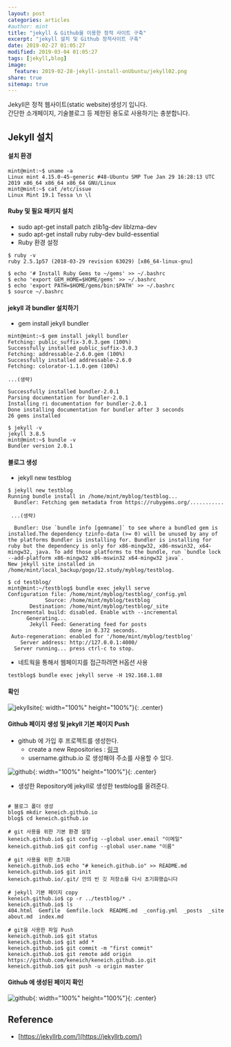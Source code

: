 ```yaml
---
layout: post
categories: articles
#author: mint
title: "jekyll & Github을 이용한 정적 사이트 구축"
excerpt: "jekyll 설치 및 Github 정적사이트 구축"
date: 2019-02-27 01:05:27
modified: 2019-03-04 01:05:27
tags: [jekyll,blog]
image:
  feature: 2019-02-28-jekyll-install-onUbuntu/jekyll02.png
share: true
sitemap: true
---
```

Jekyll은 정적 웹사이트(static website)생성기 입니다.  
간단한 소개페이지, 기술블로그 등 제한된 용도로 사용하기는 충분합니다.

## Jekyll 설치
#### 설치 환경

```console
mint@mint:~$ uname -a
Linux mint 4.15.0-45-generic #48-Ubuntu SMP Tue Jan 29 16:28:13 UTC 2019 x86_64 x86_64 x86_64 GNU/Linux
mint@mint:~$ cat /etc/issue
Linux Mint 19.1 Tessa \n \l
```

#### Ruby 및 필요 패키지 설치
 - sudo apt-get install patch zlib1g-dev liblzma-dev
 - sudo apt-get install ruby ruby-dev build-essential
 - Ruby 환경 설정

```console
$ ruby -v
ruby 2.5.1p57 (2018-03-29 revision 63029) [x86_64-linux-gnu]

$ echo '# Install Ruby Gems to ~/gems' >> ~/.bashrc
$ echo 'export GEM_HOME=$HOME/gems' >> ~/.bashrc
$ echo 'export PATH=$HOME/gems/bin:$PATH' >> ~/.bashrc
$ source ~/.bashrc
```

#### jekyll 과 bundler 설치하기
- gem install jekyll bundler

```console
mint@mint:~$ gem install jekyll bundler
Fetching: public_suffix-3.0.3.gem (100%)
Successfully installed public_suffix-3.0.3
Fetching: addressable-2.6.0.gem (100%)
Successfully installed addressable-2.6.0
Fetching: colorator-1.1.0.gem (100%)

...(생략)

Successfully installed bundler-2.0.1
Parsing documentation for bundler-2.0.1
Installing ri documentation for bundler-2.0.1
Done installing documentation for bundler after 3 seconds
26 gems installed

$ jekyll -v
jekyll 3.8.5
mint@mint:~$ bundle -v
Bundler version 2.0.1

```

#### 블로그 생성
- jekyll new testblog

```console
$ jekyll new testblog
Running bundle install in /home/mint/myblog/testblog...
  Bundler: Fetching gem metadata from https://rubygems.org/...........

 ...(생략)

  Bundler: Use `bundle info [gemname]` to see where a bundled gem is installed.The dependency tzinfo-data (>= 0) will be unused by any of the platforms Bundler is installing for. Bundler is installing for ruby but the dependency is only for x86-mingw32, x86-mswin32, x64-mingw32, java. To add those platforms to the bundle, run `bundle lock --add-platform x86-mingw32 x86-mswin32 x64-mingw32 java`.
New jekyll site installed in /home/mint/local_backup/gogo/12.study/myblog/testblog.

$ cd testblog/
mint@mint:~/testblog$ bundle exec jekyll serve
Configuration file: /home/mint/myblog/testblog/_config.yml
            Source: /home/mint/myblog/testblog
       Destination: /home/mint/myblog/testblog/_site
 Incremental build: disabled. Enable with --incremental
      Generating...
       Jekyll Feed: Generating feed for posts
                    done in 0.372 seconds.
 Auto-regeneration: enabled for '/home/mint/myblog/testblog'
    Server address: http://127.0.0.1:4000/
  Server running... press ctrl-c to stop.
  ```
- 네트웍을 통해서 웹페이지를 접근하려면 H옵션 사용

```console
testblog$ bundle exec jekyll serve -H 192.168.1.88
```
#### 확인
![jekyllsite](/images/2019-02-28-jekyll-install-onUbuntu/jekyll01.png 'site'){: width="100%" height="100%"}{: .center}

####  Github 페이지 생성 및 jekyll 기본 페이지 Push
- github 에 가입 후 프로젝트를 생성한다.  
    - create a new Repositories : [링크](https://github.com/new)
    - username.github.io 로 생성해야 주소를 사용할 수 있다.

![github](/images/2019-02-28-jekyll-install-onUbuntu/github01.png 'site'){: width="100%" height="100%"}{: .center}

- 생성한 Repository에 jekyll로 생성한 testblog를 올려준다.

```shell

# 블로그 폴더 생성
blog$ mkdir keneich.github.io
blog$ cd keneich.github.io

# git 사용을 위한 기본 환경 설정
keneich.github.io$ git config --global user.email "이메일"
keneich.github.io$ git config --global user.name "이름"

# git 사용을 위한 초기화
keneich.github.io$ echo "# keneich.github.io" >> README.md
keneich.github.io$ git init
keneich.github.io/.git/ 안의 빈 깃 저장소를 다시 초기화했습니다

# jekyll 기본 페이지 copy
keneich.github.io$ cp -r ../testblog/* .
keneich.github.io$ ls
404.html  Gemfile  Gemfile.lock  README.md  _config.yml  _posts  _site  about.md  index.md

# git을 사용한 파일 Push
keneich.github.io$ git status
keneich.github.io$ git add *
keneich.github.io$ git commit -m "first commit"
keneich.github.io$ git remote add origin https://github.com/keneich/keneich.github.io.git
keneich.github.io$ git push -u origin master

```

####  Github 에 생성된 페이지 확인
![github](/images/2019-02-28-jekyll-install-onUbuntu/github03.png 'site'){: width="100%" height="100%"}{: .center}


## Reference
* [https://jekyllrb.com/](https://jekyllrb.com/)

<!--
인용구
> 문구
테두리(코드)
`문구`
볼드(굵은
**문구**
강조
==문구==
기울기
*문구*
취소선
~~문구~~
밑줄
++밑줄++
윗첨자,아래첨자
동해불과 <sub>백두산이</sub> 마르고 닳도록 ^하느님이 보우
각주
APT[^APT] 공격은 공격 기술이 아닌 흐름으로
[^APT]: APT는 Advance, Persistance, Threat의 두문어로
코드블럭
```javascript
 aaa
```
글짜색
<span style="color:red">내용</span>

테이블
|column|column|column|
|:-----|:-----:|-----:|
|left|center|right|
이미지 삽입
![title](/images/2019-02-27-100-day-planning/20190227_162449.jpg '메모'){: width="100%" height="100%"}{: .center}
링크
[이름](주소)

## Reference
* [https://pivotal.io/cicd](https://pivotal.io/cicd)
-->
